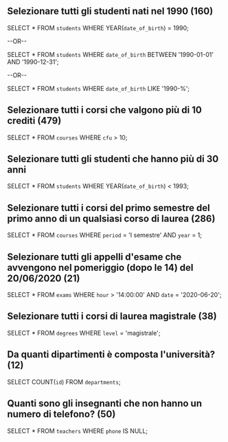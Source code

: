 ## Selezionare tutti gli studenti nati nel 1990 (160)

SELECT * 
FROM `students` 
WHERE YEAR(`date_of_birth`) = 1990;

--OR--

SELECT * 
FROM `students` 
WHERE `date_of_birth` 
BETWEEN '1990-01-01' AND '1990-12-31';

--OR--

SELECT * 
FROM `students` 
WHERE `date_of_birth` 
LIKE '1990-%';

## Selezionare tutti i corsi che valgono più di 10 crediti (479)

SELECT * 
FROM `courses` 
WHERE `cfu` > 10;

## Selezionare tutti gli studenti che hanno più di 30 anni

SELECT * 
FROM `students` 
WHERE YEAR(`date_of_birth`) < 1993;


<!--
Solution with TIMESTAMPDIFF function

####################################

SELECT *
FROM `students`
WHERE TIMESTAMPDIFF(YEAR, date_of_birth, CURDATE()) > 30;

####################################
-->


## Selezionare tutti i corsi del primo semestre del primo anno di un qualsiasi corso di laurea (286)

SELECT * 
FROM `courses` 
WHERE `period` = 'I semestre' 
AND `year` = 1;

## Selezionare tutti gli appelli d'esame che avvengono nel pomeriggio (dopo le 14) del 20/06/2020 (21)

SELECT * 
FROM `exams` 
WHERE `hour` > '14:00:00' 
AND `date` = '2020-06-20';

## Selezionare tutti i corsi di laurea magistrale (38)

SELECT * 
FROM `degrees` 
WHERE `level` = 'magistrale';

## Da quanti dipartimenti è composta l'università? (12)

SELECT COUNT(`id`) 
FROM `departments`;

## Quanti sono gli insegnanti che non hanno un numero di telefono? (50)

SELECT * 
FROM `teachers` 
WHERE `phone` IS NULL;
